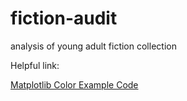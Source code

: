 # fiction-audit
analysis of young adult fiction collection

Helpful link:

[Matplotlib Color Example Code](https://matplotlib.org/2.0.0/examples/color/named_colors.html)
